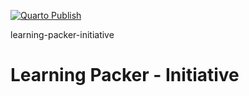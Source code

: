 [![Quarto Publish](https://github.com/vanHeemstraSystems/learning-packer-initiative/actions/workflows/publish.yml/badge.svg)](https://github.com/vanHeemstraSystems/learning-packer-initiative/actions/workflows/publish.yml)

learning-packer-initiative
# Learning Packer - Initiative
